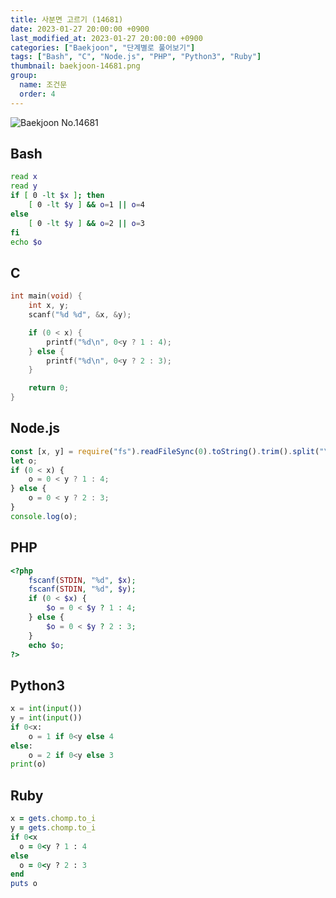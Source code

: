 ```yaml
---
title: 사분면 고르기 (14681)
date: 2023-01-27 20:00:00 +0900
last_modified_at: 2023-01-27 20:00:00 +0900
categories: ["Baekjoon", "단계별로 풀어보기"]
tags: ["Bash", "C", "Node.js", "PHP", "Python3", "Ruby"]
thumbnail: baekjoon-14681.png
group:
  name: 조건문
  order: 4
---
```


![Baekjoon No.14681](baekjoon-14681.png)

## Bash
```bash
read x
read y
if [ 0 -lt $x ]; then
	[ 0 -lt $y ] && o=1 || o=4
else
	[ 0 -lt $y ] && o=2 || o=3
fi
echo $o
```

## C
```c
int main(void) {
	int x, y;
	scanf("%d %d", &x, &y);

	if (0 < x) {
		printf("%d\n", 0<y ? 1 : 4);
	} else {
		printf("%d\n", 0<y ? 2 : 3);
	}

	return 0;
}
```

## Node.js
```javascript
const [x, y] = require("fs").readFileSync(0).toString().trim().split("\n").map(Number);
let o;
if (0 < x) {
	o = 0 < y ? 1 : 4;
} else {
	o = 0 < y ? 2 : 3;
}
console.log(o);
```

## PHP
```php
<?php
	fscanf(STDIN, "%d", $x);
	fscanf(STDIN, "%d", $y);
	if (0 < $x) {
		$o = 0 < $y ? 1 : 4;
	} else {
		$o = 0 < $y ? 2 : 3;
	}
	echo $o;
?>
```

## Python3
```python
x = int(input())
y = int(input())
if 0<x:
    o = 1 if 0<y else 4
else:
    o = 2 if 0<y else 3
print(o)
```

## Ruby
```ruby
x = gets.chomp.to_i
y = gets.chomp.to_i
if 0<x
  o = 0<y ? 1 : 4
else
  o = 0<y ? 2 : 3
end
puts o
```
